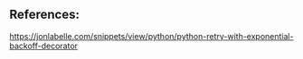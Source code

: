 ## References:
https://jonlabelle.com/snippets/view/python/python-retry-with-exponential-backoff-decorator
